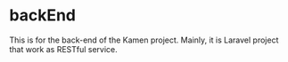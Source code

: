 # backEnd
This is for the back-end of the Kamen project. Mainly, it is Laravel project that work as RESTful service.
